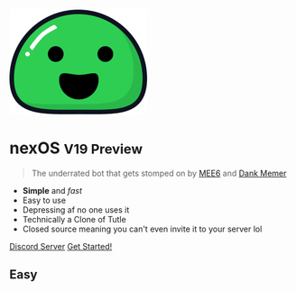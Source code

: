 ![logo](_media/icon.svg)

# nexOS <small>V19 Preview</small>

> The underrated bot that gets stomped on by [MEE6](https://mee6.xyz) and [Dank Memer](https://dankmemer.lol)
- **Simple** and *fast*
- Easy to use
- Depressing af no one uses it
- Technically a Clone of Tutle
- Closed source meaning you can't even invite it to your server lol

[Discord Server](https://discord.gg/HcRYd8fp8W)
[Get Started!](#docsify)

## Easy
